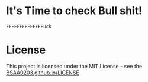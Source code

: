 # It's Time to check Bull shit!
    FFFFFFFFFFFFFFuck

# License
This project is licensed under the MIT License - see the [BSAA0203.github.io/LICENSE](LICENSE)
